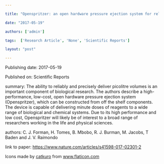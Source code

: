 ---
title: "Openspritzer: an open hardware pressure ejection system for reliably delivering picolitre volumes"
date: "2017-05-19"
authors: ['admin']
tags:  ['Research Article', 'None', 'Scientific Reports']
layout: "post"
---
Publishing date: 2017-05-19

Published on: Scientific Reports

summary: The ability to reliably and precisely deliver picolitre volumes is an important component of biological research. The authors describe a high-performance, low-cost, open hardware pressure ejection system (Openspritzer), which can be constructed from off the shelf components. The device is capable of delivering minute doses of reagents to a wide range of biological and chemical systems. Due to its high performance and low cost, Openspritzer will likely be of interest to a broad range of researchers working in the life and physical sciences.

authors: C. J. Forman, H. Tomes, B. Mbobo, R. J. Burman, M. Jacobs, T Baden and J. V. Raimondo

link to paper: https://www.nature.com/articles/s41598-017-02301-2

Icons made by <a href="https://www.flaticon.com/free-icon/bookshelves_3576884" title="catkuro">catkuro</a> from <a href="https://www.flaticon.com/" title="Flaticon"> www.flaticon.com</a>